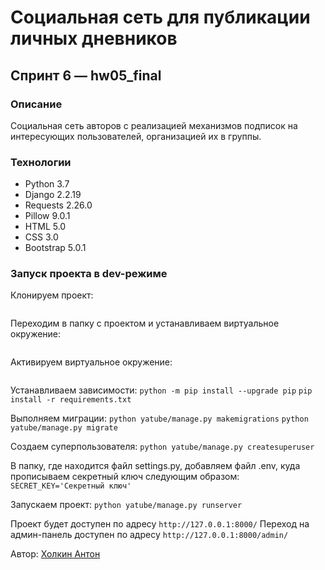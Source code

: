 # Социальная сеть для публикации личных дневников
## Спринт 6 — hw05_final

### Описание
Социальная сеть авторов с реализацией механизмов подписок на интересующих пользователей, организацией их в группы.

### Технологии
- Python 3.7
- Django 2.2.19
- Requests 2.26.0
- Pillow 9.0.1
- HTML 5.0
- CSS 3.0
- Bootstrap 5.0.1

### Запуск проекта в dev-режиме
Клонируем проект:
```git clone https://github.com/AnthonyHol/hw05_final.git
```

Переходим в папку с проектом и устанавливаем виртуальное окружение:
```python -m venv venv
```

Активируем виртуальное окружение:
```source venv/Scripts/activate
```

Устанавливаем зависимости:
`python -m pip install --upgrade pip`
`pip install -r requirements.txt`

Выполняем миграции:
`python yatube/manage.py makemigrations`
`python yatube/manage.py migrate`

Создаем суперпользователя:
`python yatube/manage.py createsuperuser`

В папку, где находится файл settings.py, добавляем файл .env, куда прописываем секретный ключ следующим образом:
`SECRET_KEY='Секретный ключ'`

Запускаем проект:
`python yatube/manage.py runserver`

Проект будет доступен по адресу `http://127.0.0.1:8000/`
Переход на админ-панель доступен по адресу `http://127.0.0.1:8000/admin/`

Автор: [Холкин Антон](https://github.com/AnthonyHol/ "Холкин Антон")
